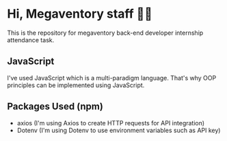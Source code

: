 # Hi, Megaventory staff 👋🏼

This is the repository for megaventory back-end developer internship attendance task.

## JavaScript

I've used JavaScript which is a multi-paradigm language. That's why OOP principles can be implemented using JavaScript.

## Packages Used (npm)

-   axios (I'm using Axios to create HTTP requests for API integration)
-   Dotenv (I'm using Dotenv to use environment variables such as API key)
